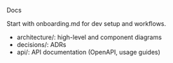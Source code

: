 Docs

Start with onboarding.md for dev setup and workflows.

- architecture/: high-level and component diagrams
- decisions/: ADRs
- api/: API documentation (OpenAPI, usage guides)
